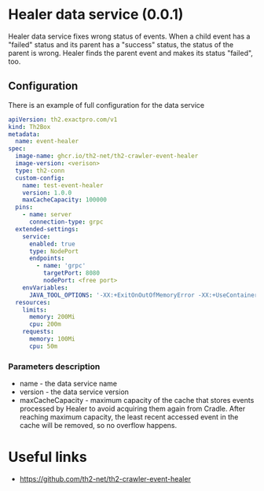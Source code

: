 # Healer data service (0.0.1)

Healer data service fixes wrong status of events. When a child event has a "failed" status and its parent
has a "success" status, the status of the parent is wrong. Healer finds the parent event and makes its status "failed", too.

## Configuration

There is an example of full configuration for the data service

```yaml
apiVersion: th2.exactpro.com/v1
kind: Th2Box
metadata:
  name: event-healer
spec:
  image-name: ghcr.io/th2-net/th2-crawler-event-healer
  image-version: <verison>
  type: th2-conn
  custom-config:
    name: test-event-healer
    version: 1.0.0
    maxCacheCapacity: 100000
  pins:
    - name: server
      connection-type: grpc
  extended-settings:
    service:
      enabled: true
      type: NodePort
      endpoints:
        - name: 'grpc'
          targetPort: 8080
          nodePort: <free port>
    envVariables:
      JAVA_TOOL_OPTIONS: '-XX:+ExitOnOutOfMemoryError -XX:+UseContainerSupport -XX:MaxRAMPercentage=85'
  resources:
    limits:
      memory: 200Mi
      cpu: 200m
    requests:
      memory: 100Mi
      cpu: 50m
```

### Parameters description

+ name - the data service name
+ version - the data service version
+ maxCacheCapacity - maximum capacity of the cache that stores 
  events processed by Healer to avoid acquiring them again from Cradle.
  After reaching maximum capacity, the least recent accessed event 
  in the cache will be removed, so no overflow happens.

# Useful links

+ https://github.com/th2-net/th2-crawler-event-healer